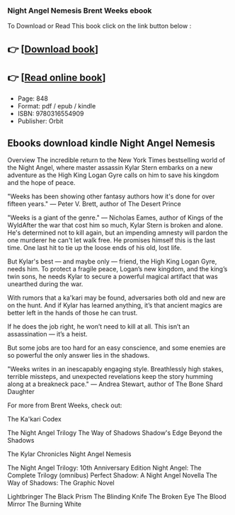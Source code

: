 ### Night Angel Nemesis Brent Weeks ebook

To Download or Read This book click on the link button below :

## 👉  [**[Download book](http://get-pdfs.com/download.php?group=book&from=github.com&id=667362&lnk=1064 "Download book")**]

## 👉  [**[Read online book](http://get-pdfs.com/download.php?group=book&from=github.com&id=667362&lnk=1064 "Read online book")**]


* Page: 848
* Format: pdf / epub / kindle
* ISBN: 9780316554909
* Publisher: Orbit



## Ebooks download kindle Night Angel Nemesis


Overview
The incredible return to the New York Times bestselling world of the Night Angel, where master assassin Kylar Stern embarks on a new adventure as the High King Logan Gyre calls on him to save his kingdom and the hope of peace.

&quot;Weeks has been showing other fantasy authors how it&#039;s done for over fifteen years.&quot; — Peter V. Brett, author of The Desert Prince

&quot;Weeks is a giant of the genre.&quot; — Nicholas Eames, author of Kings of the WyldAfter the war that cost him so much, Kylar Stern is broken and alone. He&#039;s determined not to kill again, but an impending amnesty will pardon the one murderer he can&#039;t let walk free. He promises himself this is the last time. One last hit to tie up the loose ends of his old, lost life.

 But Kylar&#039;s best — and maybe only — friend, the High King Logan Gyre, needs him. To protect a fragile peace, Logan’s new kingdom, and the king’s twin sons, he needs Kylar to secure a powerful magical artifact that was unearthed during the war.

 With rumors that a ka&#039;kari may be found, adversaries both old and new are on the hunt. And if Kylar has learned anything, it’s that ancient magics are better left in the hands of those he can trust.

 If he does the job right, he won’t need to kill at all. This isn’t an assassination — it’s a heist.

 But some jobs are too hard for an easy conscience, and some enemies are so powerful the only answer lies in the shadows.

&quot;Weeks writes in an inescapably engaging style. Breathlessly high stakes, terrible missteps, and unexpected revelations keep the story humming along at a breakneck pace.&quot; — Andrea Stewart, author of The Bone Shard Daughter

 For more from Brent Weeks, check out:

The Ka&#039;kari Codex

 The Night Angel Trilogy
The Way of Shadows
Shadow&#039;s Edge
 Beyond the Shadows

The Kylar Chronicles
Night Angel Nemesis

The Night Angel Trilogy: 10th Anniversary Edition
Night Angel: The Complete Trilogy (omnibus) Perfect Shadow: A Night Angel Novella
The Way of Shadows: The Graphic Novel

Lightbringer
The Black Prism
The Blinding Knife
The Broken Eye
The Blood Mirror
The Burning White



